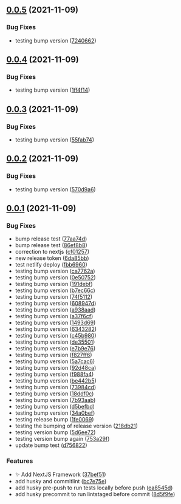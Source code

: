 ## [0.0.5](https://github.com/Mark-Shaun/frontend-nextjs/compare/v0.0.4...v0.0.5) (2021-11-09)


### Bug Fixes

* testing bump version ([7240662](https://github.com/Mark-Shaun/frontend-nextjs/commit/72406620c4bf98d7d68f58c2b0e787d49d626e8d))



## [0.0.4](https://github.com/Mark-Shaun/frontend-nextjs/compare/v0.0.3...v0.0.4) (2021-11-09)


### Bug Fixes

* testing bump version ([1ff4f14](https://github.com/Mark-Shaun/frontend-nextjs/commit/1ff4f14f575d1ff09e288f32201a96cda4274389))



## [0.0.3](https://github.com/Mark-Shaun/frontend-nextjs/compare/v0.0.2...v0.0.3) (2021-11-09)


### Bug Fixes

* testing bump version ([55fab74](https://github.com/Mark-Shaun/frontend-nextjs/commit/55fab745347b32c7e3b8d6ff9f10fa5fa04548b0))



## [0.0.2](https://github.com/Mark-Shaun/frontend-nextjs/compare/v0.0.1...v0.0.2) (2021-11-09)


### Bug Fixes

* testing bump version ([570d9a6](https://github.com/Mark-Shaun/frontend-nextjs/commit/570d9a6fd69de6c50aae861262212ef52aea5f9d))



## [0.0.1](https://github.com/Mark-Shaun/frontend-nextjs/compare/bc7e75e12786c7bf25a20c000f1f6f05ed40021a...v0.0.1) (2021-11-09)


### Bug Fixes

* bump release test ([77aa74d](https://github.com/Mark-Shaun/frontend-nextjs/commit/77aa74d98ca308c699e798e1b4696b010cf659fd))
* bump release test ([86ef8b8](https://github.com/Mark-Shaun/frontend-nextjs/commit/86ef8b89da454bb5fb7fc1a1bd8738203a999a08))
* correction to nextjs ([cf01257](https://github.com/Mark-Shaun/frontend-nextjs/commit/cf01257f85780923f403fe6bc20d515c91d471b2))
* new release token ([6da85bb](https://github.com/Mark-Shaun/frontend-nextjs/commit/6da85bb3422fc1b00bcfe896aa75a112ffcd5d3b))
* test netlify deploy ([fbb6960](https://github.com/Mark-Shaun/frontend-nextjs/commit/fbb69602235363490f4a78aa5296762079ffaaf0))
* testing bump version ([ca7762a](https://github.com/Mark-Shaun/frontend-nextjs/commit/ca7762adc230a53fabc4bc9388f21e27df9d2298))
* testing bump version ([0e50752](https://github.com/Mark-Shaun/frontend-nextjs/commit/0e50752403f59c21ac92688be776a968a4286485))
* testing bump version ([191debf](https://github.com/Mark-Shaun/frontend-nextjs/commit/191debf46a4e2988ffe195ebc7be4a1e3fd4e295))
* testing bump version ([b7ec66c](https://github.com/Mark-Shaun/frontend-nextjs/commit/b7ec66c293d2d39373907d25f586bb09307e3d45))
* testing bump version ([74f5112](https://github.com/Mark-Shaun/frontend-nextjs/commit/74f5112f4f2f2a048924989ffb87c4280cfb7479))
* testing bump version ([608947d](https://github.com/Mark-Shaun/frontend-nextjs/commit/608947d72c79352de8897a0784ccfe5531fc6b88))
* testing bump version ([a938aad](https://github.com/Mark-Shaun/frontend-nextjs/commit/a938aad4849eaf8231ff2f13f2cb31ee34a08b43))
* testing bump version ([a37f6cf](https://github.com/Mark-Shaun/frontend-nextjs/commit/a37f6cf475380423b9b8e6dc91f43f1ea5078005))
* testing bump version ([1493d69](https://github.com/Mark-Shaun/frontend-nextjs/commit/1493d691981caae15ef39b285414110adc7658c7))
* testing bump version ([6343282](https://github.com/Mark-Shaun/frontend-nextjs/commit/63432828e665b2bb3227aaad3221752e66146965))
* testing bump version ([c45b980](https://github.com/Mark-Shaun/frontend-nextjs/commit/c45b9803fc8fa82e5188d45be57002f2d8211f0b))
* testing bump version ([de35501](https://github.com/Mark-Shaun/frontend-nextjs/commit/de355019a84e01d5a8087f6f5a940599f948cd83))
* testing bump version ([e7b9e76](https://github.com/Mark-Shaun/frontend-nextjs/commit/e7b9e76786928104195eb05cf51f93f292bc344c))
* testing bump version ([f827ff6](https://github.com/Mark-Shaun/frontend-nextjs/commit/f827ff6a1e5f60afdc5635acefa60179afe65e99))
* testing bump version ([5a7cac6](https://github.com/Mark-Shaun/frontend-nextjs/commit/5a7cac66982b54986ed7dc43a3ba03568b970a67))
* testing bump version ([92d48ca](https://github.com/Mark-Shaun/frontend-nextjs/commit/92d48ca2a863b848a2c26754b020c38059541e38))
* testing bump version ([f988fa4](https://github.com/Mark-Shaun/frontend-nextjs/commit/f988fa446780e46c004b7619ed26329736f8251f))
* testing bump version ([be442b5](https://github.com/Mark-Shaun/frontend-nextjs/commit/be442b5b3cd97eaa86cfa34057a169e8e1e09581))
* testing bump version ([73984cd](https://github.com/Mark-Shaun/frontend-nextjs/commit/73984cd6bc4240aa99a9d9f4ad1eff2928557d7c))
* testing bump version ([18ddf0c](https://github.com/Mark-Shaun/frontend-nextjs/commit/18ddf0c88e2ea9a053cbb1911dde43de77b84e87))
* testing bump version ([7b93aab](https://github.com/Mark-Shaun/frontend-nextjs/commit/7b93aabeb70e3476ed6c3f2167d75af7f0b429ce))
* testing bump version ([d5befbd](https://github.com/Mark-Shaun/frontend-nextjs/commit/d5befbdd5f45c17a76af27adb0a7f8679523f54d))
* testing bump version ([34a0bef](https://github.com/Mark-Shaun/frontend-nextjs/commit/34a0bef79c9251063b5a6cd44f816d722fdc8e71))
* testing release bump ([1fe0069](https://github.com/Mark-Shaun/frontend-nextjs/commit/1fe0069098fa5c35a5a88a463102d7391dcebaf8))
* testing the bumping of release version ([218db21](https://github.com/Mark-Shaun/frontend-nextjs/commit/218db21bdc49efee4db80937a1994a20b32e982b))
* testing version bump ([5d6ee72](https://github.com/Mark-Shaun/frontend-nextjs/commit/5d6ee7206e618f6e51775f35e28c078dc61cb229))
* testing version bump again ([753a29f](https://github.com/Mark-Shaun/frontend-nextjs/commit/753a29f569dfdb507f0427beab286ba17dd50ef0))
* update bump test ([d756822](https://github.com/Mark-Shaun/frontend-nextjs/commit/d756822b8927a7d36941bb205447e072640eb6e8))


### Features

* :sparkles: Add NextJS Framework ([37bef51](https://github.com/Mark-Shaun/frontend-nextjs/commit/37bef514bc4560052254843fa955fbaebe21de62))
* add husky and commitlint ([bc7e75e](https://github.com/Mark-Shaun/frontend-nextjs/commit/bc7e75e12786c7bf25a20c000f1f6f05ed40021a))
* add husky pre-push to run tests locally before push ([ea8545d](https://github.com/Mark-Shaun/frontend-nextjs/commit/ea8545da57be66dc197db3b2b9b15d9a8213ab9c))
* add husky precommit to run lintstaged before commit ([8d5f9fe](https://github.com/Mark-Shaun/frontend-nextjs/commit/8d5f9feb6f1ef06965637cdc9b8f567b2a72ff49))



